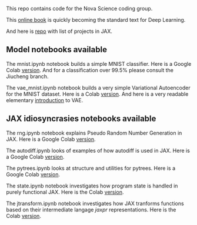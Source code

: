 This repo contains code for the Nova Science coding group.

This [online book](https://d2l.ai/) is quickly becoming the standard text 
for Deep Learning.

And here is [repo](https://github.com/n2cholas/awesome-jax) with list of projects in JAX. 

## Model notebooks available

The mnist.ipynb notebook builds a simple MNIST classifier. Here is a Google Colab [version](https://drive.google.com/file/d/1BC1wEJzWNIVZipLcmEBGOozb5aQ0uXHN/view?usp=sharing). And for a classification over 99.5% please consult the Jiucheng branch.

The vae_mnist.ipynb notebook builds a very simple Variational Autoencoder for the MNIST dataset. 
Here is a Colab [version](https://drive.google.com/file/d/11Qh29nHsXIM_TXJy-E1syoB2hUjyzfUC/view?usp=sharing). And here is a very readable elementary [introduction](https://www.jeremyjordan.me/variational-autoencoders/) to VAE.

## JAX idiosyncrasies notebooks available

The rng.ipynb notebook explains Pseudo Random Number Generation in JAX. Here is a Google Colab [version](https://drive.google.com/file/d/1gXnED5oyTWUazb_z4oJroB54vngdZ6mn/view?usp=sharing).

The autodiff.ipynb looks of examples of how autodiff is used in JAX. Here is a Google Colab [version](https://colab.research.google.com/drive/1ITvjHj_2ykypuAWumTIAwBO28dZ-tUij?usp=sharing).

The pytrees.ipynb looks at structure and utilities for pytrees. Here is a Google Colab [version](https://colab.research.google.com/drive/1PuSNaXscZC7joS4cxl6IqWg6jsNOdWMg?usp=sharing). 

The state.ipynb notebook investigates how program state is handled in purely functional JAX. Here is the Colab [version](https://colab.research.google.com/drive/1ixnTRFpWp_-x7GAfJO3c5cVkNLMw62jj?usp=sharing).

The jtransform.ipynb notebook investigates how JAX tranforms functions based on their intermediate langage *jaxpr* representations. Here is the Colab [version](https://drive.google.com/file/d/1pW7npFTBEom9a_R-qtXghH1syhRkuLjy/view?usp=sharing).
